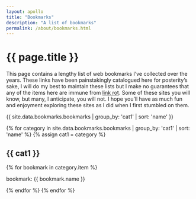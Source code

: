 ```yaml
---
layout: apollo
title: "Bookmarks"
description: "A list of bookmarks"
permalink: /about/bookmarks.html
---
```


<h1>{{ page.title }}</h1>
<div class="content">
	<p>This page contains a lengthy list of web bookmarks I’ve collected over the years. These links have been painstakingly catalogued here for posterity’s sake, I will do my best to maintain these lists but I make no guarantees that any of the items here are immune from <a href="https://en.wikipedia.org/wiki/Link_rot" title="link rot" target="_blank">link rot</a>. Some of these sites you will know, but many, I anticipate, you will not. I hope you’ll have as much fun and enjoyment exploring these sites as I did when I first stumbled on them.</p>

<div class="post">

{{ site.data.bookmarks.bookmarks | group_by: 'cat1' | sort: 'name' }}

{% for category in site.data.bookmarks.bookmarks | group_by: 'cat1' | sort: 'name' %}
{% assign cat1 = category %}
  <h2>{{ cat1 }}</h2>
  {% for bookmark in category.item %}
    <p>bookmark: {{ bookmark.name }}</p>
  {% endfor %}
{% endfor %}

</div>
</div>
